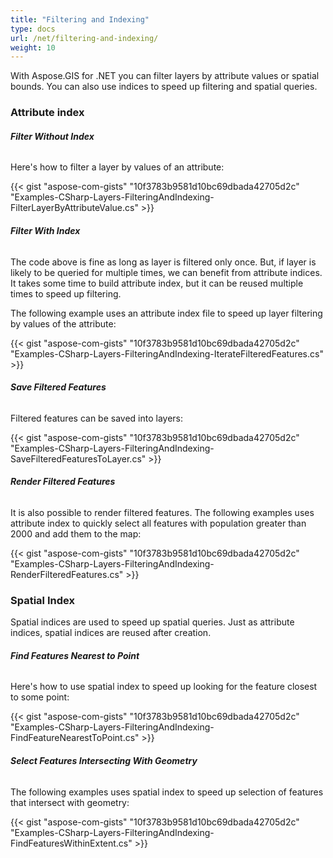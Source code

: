 ```yaml
---
title: "Filtering and Indexing"
type: docs
url: /net/filtering-and-indexing/
weight: 10
---
```


With Aspose.GIS for .NET you can filter layers by attribute values or spatial bounds. You can also use indices to speed up filtering and spatial queries.
### **Attribute index**
###### **Filter Without Index**
Here's how to filter a layer by values of an attribute:

{{< gist "aspose-com-gists" "10f3783b9581d10bc69dbada42705d2c" "Examples-CSharp-Layers-FilteringAndIndexing-FilterLayerByAttributeValue.cs" >}}
###### **Filter With Index**
The code above is fine as long as layer is filtered only once. But, if layer is likely to be queried for multiple times, we can benefit from attribute indices. It takes some time to build attribute index, but it can be reused multiple times to speed up filtering.

The following example uses an attribute index file to speed up layer filtering by values of the attribute:

{{< gist "aspose-com-gists" "10f3783b9581d10bc69dbada42705d2c" "Examples-CSharp-Layers-FilteringAndIndexing-IterateFilteredFeatures.cs" >}}
###### **Save Filtered Features**
Filtered features can be saved into layers:

{{< gist "aspose-com-gists" "10f3783b9581d10bc69dbada42705d2c" "Examples-CSharp-Layers-FilteringAndIndexing-SaveFilteredFeaturesToLayer.cs" >}}
###### **Render Filtered Features**
It is also possible to render filtered features. The following examples uses attribute index to quickly select all features with population greater than 2000 and add them to the map:

{{< gist "aspose-com-gists" "10f3783b9581d10bc69dbada42705d2c" "Examples-CSharp-Layers-FilteringAndIndexing-RenderFilteredFeatures.cs" >}}
### **Spatial Index**
Spatial indices are used to speed up spatial queries. Just as attribute indices, spatial indices are reused after creation.
###### **Find Features Nearest to Point**
Here's how to use spatial index to speed up looking for the feature closest to some point:

{{< gist "aspose-com-gists" "10f3783b9581d10bc69dbada42705d2c" "Examples-CSharp-Layers-FilteringAndIndexing-FindFeatureNearestToPoint.cs" >}}
###### **Select Features Intersecting With Geometry**
The following examples uses spatial index to speed up selection of features that intersect with geometry:

{{< gist "aspose-com-gists" "10f3783b9581d10bc69dbada42705d2c" "Examples-CSharp-Layers-FilteringAndIndexing-FindFeaturesWithinExtent.cs" >}}


